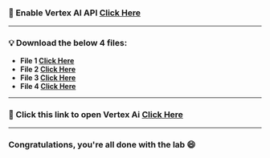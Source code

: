 ### 🚀 Enable Vertex AI API [Click Here](https://console.cloud.google.com/marketplace/product/google/aiplatform.googleapis.com?q=search&referrer=search&project=)

---

### 💡 Download the below 4 files:

- **File 1 [Click Here](https://github.com/Techcps/GSP-Short-Trick/blob/main/Get%20Started%20with%20Vertex%20AI%20Studio/techcps1.json)**
- **File 2 [Click Here](https://github.com/Techcps/GSP-Short-Trick/blob/main/Get%20Started%20with%20Vertex%20AI%20Studio/techcps2.json)**
- **File 3 [Click Here](https://github.com/Techcps/GSP-Short-Trick/blob/main/Get%20Started%20with%20Vertex%20AI%20Studio/techcps3.json)**
- **File 4 [Click Here](https://github.com/Techcps/GSP-Short-Trick/blob/main/Get%20Started%20with%20Vertex%20AI%20Studio/techcps4.json)**

---

### 🚀 Click this link to open Vertex Ai [Click Here](https://console.cloud.google.com/vertex-ai/studio/saved-prompts?project=)

---

### Congratulations, you're all done with the lab 😄
